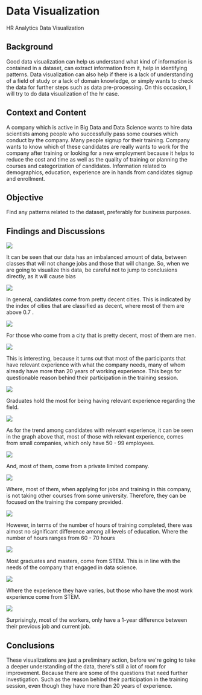 # __Data Visualization__

HR Analytics Data Visualization

## __Background__

Good data visualization can help us understand what kind of information is contained in a dataset, can extract information from it, help in identifying patterns. Data visualization can also help if there is a lack of understanding of a field of study or a lack of domain knowledge, or simply wants to check the data for further steps such as data pre-processing. On this occasion, I will try to do data visualization of the hr case. 

## __Context and Content__

A company which is active in Big Data and Data Science wants to hire data scientists among people who successfully pass some courses which conduct by the company. Many people signup for their training. Company wants to know which of these candidates are really wants to work for the company after training or looking for a new employment because it helps to reduce the cost and time as well as the quality of training or planning the courses and categorization of candidates. Information related to demographics, education, experience are in hands from candidates signup and enrollment.

## __Objective__

Find any patterns related to the dataset, preferably for business purposes.

## __Findings and Discussions__

<img src='/Visualizations/candidate percentage.png'>

It can be seen that our data has an imbalanced amount of data, between classes that will not change jobs and those that will change. So, when we are going to visualize this data, be careful not to jump to conclusions directly, as it will cause bias

<img src='/Visualizations/city vs cdi.png'>

In general, candidates come from pretty decent cities. This is indicated by the index of cities that are classified as decent, where most of them are above 0.7 .

<img src='/Visualizations/gender vs cdi.png'>

For those who come from a city that is pretty decent, most of them are men. 

<img src='/Visualizations/relevant experience vs experience.png'>

This is interesting, because it turns out that most of the participants that have relevant experience with what the company needs, many of whom already have more than 20 years of working experience. This begs for questionable reason behind their participation in the training session. 

<img src='/Visualizations/edu level vs relevant exp.png'>

Graduates hold the most for being having relevant experience regarding the field. 

<img src='/Visualizations/com size vs rel exp.png'>

As for the trend among candidates with relevant experience, it can be seen in the graph above that, most of those with relevant experience, comes from small companies, which only have 50 - 99 employees.

<img src='/Visualizations/com size vs com type.png'>

And, most of them, come from a private limited company.

<img src='/Visualizations/enrollment courses vs ed level.png'>

Where, most of them, when applying for jobs and training in this company, is not taking other courses from some university. Therefore, they can be focused on the training the company provided.

<img src='/Visualizations/ed level vs training hours.png'>

However, in terms of the number of hours of training completed, there was almost no significant difference among all levels of education. Where the number of hours ranges from 60 - 70 hours

<img src='/Visualizations/major dis vs ed level.png'>

Most graduates and masters, come from STEM. This is in line with the needs of the company that engaged in data science.

<img src='/Visualizations/major dis vs exp.png'>

Where the experience they have varies, but those who have the most work experience come from STEM.

<img src='/Visualizations/Last new job vs Major dis.png'>

Surprisingly, most of the workers, only have a 1-year difference between their previous job and current job.

## __Conclusions__

These visualizations are just a preliminary action, before we're going to take a deeper understanding of the data, there's still a lot of room for improvement. Because there are some of the questions that need further investigation. Such as the reason behind their participation in the training session, even though they have more than 20 years of experience.
